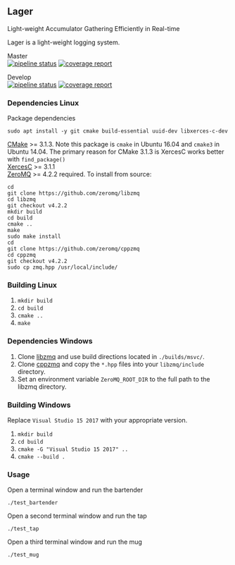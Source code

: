 Lager
-----------

Light-weight Accumulator Gathering Efficiently in Real-time   
   
Lager is a light-weight logging system.
   
Master   
[![pipeline status](https://js-er-code.jsc.nasa.gov/lager/lager/badges/master/pipeline.svg)](https://js-er-code.jsc.nasa.gov/lager/lager/commits/master) [![coverage report](https://js-er-code.jsc.nasa.gov/lager/lager/badges/master/coverage.svg)](https://artifacts.jsc.nasa.gov/artifactory/doc/lager/lager/master/coverage/index.html)   
   
Develop   
[![pipeline status](https://js-er-code.jsc.nasa.gov/lager/lager/badges/develop/pipeline.svg)](https://js-er-code.jsc.nasa.gov/lager/lager/commits/develop) [![coverage report](https://js-er-code.jsc.nasa.gov/lager/lager/badges/develop/coverage.svg)](https://artifacts.jsc.nasa.gov/artifactory/doc/lager/lager/develop/coverage/index.html)   

### Dependencies Linux

Package dependencies   

`sudo apt install -y git cmake build-essential uuid-dev libxerces-c-dev`   

[CMake](https://cmake.org) >= 3.1.3.  Note this package is `cmake` in Ubuntu 16.04 and `cmake3` in Ubuntu 14.04.  The primary reason for CMake 3.1.3 is XercesC works better with `find_package()`   
[XercesC](https://xerces.apache.org/xerces-c/) >= 3.1.1   
[ZeroMQ](https://github.com/zeromq/libzmq) >= 4.2.2 required.  To install from source:   

```
cd
git clone https://github.com/zeromq/libzmq
cd libzmq
git checkout v4.2.2
mkdir build
cd build
cmake ..
make
sudo make install
cd
git clone https://github.com/zeromq/cppzmq
cd cppzmq
git checkout v4.2.2
sudo cp zmq.hpp /usr/local/include/
```

### Building Linux

1. `mkdir build`   
2. `cd build`   
3. `cmake ..`   
4. `make`   

### Dependencies Windows

1. Clone [libzmq](https://github.com/zeromq/libzmq) and use build directions located in `./builds/msvc/`.   
2. Clone [cppzmq](https://github.com/zeromq/cppzmq) and copy the `*.hpp` files into your `libzmq/include` directory.   
3. Set an environment variable `ZeroMQ_ROOT_DIR` to the full path to the libzmq directory.

### Building Windows

Replace `Visual Studio 15 2017` with your appropriate version.   
   
1. `mkdir build`   
2. `cd build`   
3. `cmake -G "Visual Studio 15 2017" ..`   
4. `cmake --build .`   

### Usage

Open a terminal window and run the bartender   
   
`./test_bartender`   
   
Open a second terminal window and run the tap   
   
`./test_tap`   
   
Open a third terminal window and run the mug   
   
`./test_mug`   
